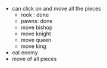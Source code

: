 

- can click on and move all the pieces
    - rook : done
    - pawns: done
    - move bishop
    - move knight
    - move queen
    - move king
- eat enemy
- move of all pieces